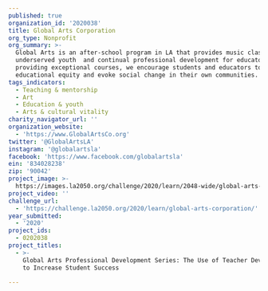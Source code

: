 ```yaml
---
published: true
organization_id: '2020038'
title: Global Arts Corporation
org_type: Nonprofit
org_summary: >-
  Global Arts is an after-school program in LA that provides music classes for
  underserved youth  and continual professional development for educators. By
  providing exceptional courses, we encourage students and educators to promote
  educational equity and evoke social change in their own communities. 
tags_indicators:
  - Teaching & mentorship
  - Art
  - Education & youth
  - Arts & cultural vitality
charity_navigator_url: ''
organization_website:
  - 'https://www.GlobalArtsCo.org'
twitter: '@GlobalArtsLA'
instagram: '@globalartsla'
facebook: 'https://www.facebook.com/globalartsla'
ein: '834028238'
zip: '90042'
project_image: >-
  https://images.la2050.org/challenge/2020/learn/2048-wide/global-arts-corporation.jpg
project_video: ''
challenge_url:
  - 'https://challenge.la2050.org/2020/learn/global-arts-corporation/'
year_submitted:
  - '2020'
project_ids:
  - 0202038
project_titles:
  - >-
    Global Arts Professional Development Series: The Use of Teacher Development
    to Increase Student Success

---
```

